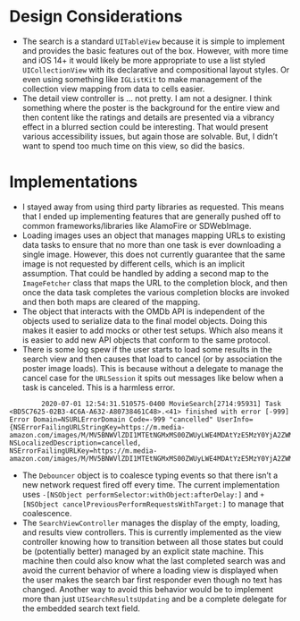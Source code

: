 # Design Considerations
- The search is a standard `UITableView` because it is simple to implement and provides the basic features out of the box. However, with more time and iOS 14+ it would likely be more appropriate to use a list styled `UICollectionView` with its declarative and compositional layout styles. Or even using something like `IGListKit` to make management of the collection view mapping from data to cells easier.
- The detail view controller is … not pretty. I am not a designer. I think something where the poster is the background for the entire view and then content like the ratings and details are presented via a vibrancy effect in a blurred section could be interesting. That would present various accessibility issues, but again those are solvable. But, I didn’t want to spend too much time on this view, so did the basics.

# Implementations
- I stayed away from using third party libraries as requested. This means that I ended up implementing features that are generally pushed off to common frameworks/libraries like AlamoFire or SDWebImage.
- Loading images uses an object that manages mapping URLs to existing data tasks to ensure that no more than one task is ever downloading a single image. However, this does not currently guarantee that the same image is not requested by different cells, which is an implicit assumption. That could be handled by adding a second map to the `ImageFetcher` class that maps the URL to the completion block, and then once the data task completes the various completion blocks are invoked and then both maps are cleared of the mapping.
- The object that interacts with the OMDb API is independent of the objects used to serialize data to the final model objects. Doing this makes it easier to add mocks or other test setups. Which also means it is easier to add new API objects that conform to the same protocol.
- There is some log spew if the user starts to load some results in the search view and then causes that load to cancel (or by association the poster image loads). This is because without a delegate to manage the cancel case for the `URLSession` it spits out messages like below when a task is canceled. This is a harmless error.
```
		2020-07-01 12:54:31.510575-0400 MovieSearch[2714:95931] Task <BD5C7625-02B3-4C6A-A632-A80738461C48>.<41> finished with error [-999] Error Domain=NSURLErrorDomain Code=-999 "cancelled" UserInfo={NSErrorFailingURLStringKey=https://m.media-amazon.com/images/M/MV5BNWVlZDI1MTEtNGMxMS00ZWUyLWE4MDAtYzE5MzY0YjA2ZWM0XkEyXkFqcGdeQXVyMjQzMzQzODY@._V1_SX300.jpg, NSLocalizedDescription=cancelled, NSErrorFailingURLKey=https://m.media-amazon.com/images/M/MV5BNWVlZDI1MTEtNGMxMS00ZWUyLWE4MDAtYzE5MzY0YjA2ZWM0XkEyXkFqcGdeQXVyMjQzMzQzODY@._V1_SX300.jpg}
```
- The `Debouncer` object is to coalesce typing events so that there isn’t a new network request fired off every time. The current implementation uses `-[NSObject performSelector:withObject:afterDelay:]` and `+[NSObject cancelPreviousPerformRequestsWithTarget:]` to manage that coalescence.
- The `SearchViewController` manages the display of the empty, loading, and results view controllers. This is currently implemented as the view controller knowing how to transition between all those states but could be (potentially better) managed by an explicit state machine. This machine then could also know what the last completed search was and avoid the current behavior of where a loading view is displayed when the user makes the search bar first responder even though no text has changed. Another way to avoid this behavior would be to implement more than just `UISearchResultsUpdating` and be a complete delegate for the embedded search text field.
